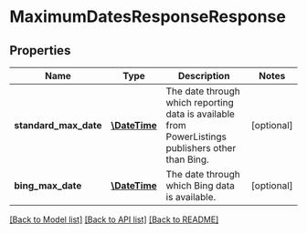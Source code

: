 # MaximumDatesResponseResponse

## Properties
Name | Type | Description | Notes
------------ | ------------- | ------------- | -------------
**standard_max_date** | [**\DateTime**](Date.md) | The date through which reporting data is available from PowerListings publishers other than Bing. | [optional] 
**bing_max_date** | [**\DateTime**](Date.md) | The date through which Bing data is available. | [optional] 

[[Back to Model list]](../README.md#documentation-for-models) [[Back to API list]](../README.md#documentation-for-api-endpoints) [[Back to README]](../README.md)


